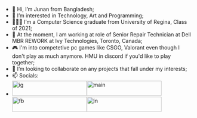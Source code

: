 - 👋 Hi, I’m Junan from Bangladesh;
- 👀 I’m interested in Technology, Art and Programming;
- 👨🏼‍🎓 I’m a Computer Science graduate from University of Regina, Class of 2021;
- 💼 At the moment, I am working at role of Senior Repair Technician at Dell MBR REWORK at Ivy Technologies, Toronto, Canada;
- 🎮 I'm into competetive pc games like CSGO, Valorant even though I don't play as much anymore. HMU in discord if you'd like to play together;
- 🤝 I’m looking to collaborate on any projects that fall under my interests; 
- 📫 Socials: 
- <a href="https://www.instagram.com/zackhammer_junon/"><img src="https://i.ibb.co/ZxzF2QP/ig.png" width="200px" height= "40px" alt="ig" border="0"></a><a href="https://discordapp.com/users/346384237718536193/"><img src="https://i.ibb.co/H2qczxc/main.png" width="200px" height= "40px" alt="main" border="0"></a> <a href="https://www.facebook.com/junan.tias"><img src="https://i.ibb.co/ZcVg5mQ/fb.png"  width="200px" height= "40px" alt="fb" border="0"></a><a href="https://www.linkedin.com/in/junan-tias-077a061b2/"><img src="https://i.ibb.co/h1x79Gt/in.png" width="200px" height= "40px" alt="in" border="0"></a>

<!---
Jtias/Jtias is a ✨ special ✨ repository because its `README.md` (this file) appears on your GitHub profile.
You can click the Preview link to take a look at your changes.
--->
